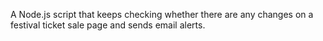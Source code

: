 A Node.js script that keeps checking whether there are any changes on a festival ticket sale page and sends email alerts.
